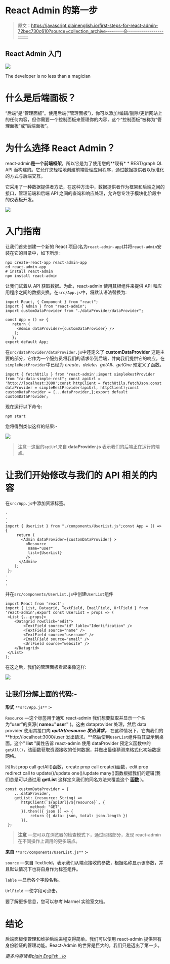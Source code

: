 # React Admin 的第一步

> 原文：<https://javascript.plainenglish.io/first-steps-for-react-admin-72bec730c610?source=collection_archive---------8----------------------->

## React Admin 入门

![](img/0d4f3ec59f691479b635804e85fa6815.png)

The developer is no less than a magician

# 什么是后端面板？

“后端”是“管理面板”。使用后端(“管理面板”)，你可以添加/编辑/删除/更新网站上的任何内容，但你需要一个控制面板来管理你的内容，这个“控制面板”被称为“管理面板”或“后端面板”。

# 为什么选择 React Admin？

react-admin**是一个前端框架**，所以它是为了使用您的**现有* * REST/graph QL API 而构建的。它允许您轻松地创建前端管理应用程序，通过数据提供者以标准化的方式与后端交互。

它采用了一种数据提供者方法，在这种方法中，数据提供者作为框架和后端之间的接口，管理前端和后端 API 之间的查询和响应处理，允许您专注于模块化阶段中的仪表板开发。

![](img/3b43a7357525c1583fc428830118d28d.png)

# 入门指南

让我们首先创建一个新的 React 项目(名为`react-admin-app`)并将`react-admin`安装在它的目录中，如下所示:

```
npx create-react-app react-admin-app
cd react-admin-app
# install react-admin
npm install react-admin
```

让我们试着从 API 获取数据。为此，react-admin 使用其根组件<admin>来提供 API 和应用程序之间的数据交换。在`src/App.js`中，将默认语法替换为:</admin>

```
import React, { Component } from "react";
import { Admin } from "react-admin";
import customDataProvider from "./dataProvider/dataProvider";

const App = () => {
   return (
     <Admin dataProvider={customDataProvider} />
    );
   };
export default App;
```

在`src/dataProvider/dataProvider.js`中还定义了 **customDataProvider** 这是主要的部分，它作为一个服务员将我们的请求带到后端，并向我们提供它的响应，在`simpleRestProvider`中已经为 *create、delete、getAll、getOne* 预定义了函数。

```
import { fetchUtils } from 'react-admin';import simpleRestProvider from "ra-data-simple-rest"; const apiUrl = 'http://localhost:3000';const httpClient = fetchUtils.fetchJson;const dataProvider = simpleRestProvider(apiUrl, httpClient);const customDataProvider = {...dataProvider,};export default customDataProvider;
```

现在运行以下命令:

```
npm start
```

您将得到类似这样的结果:-

![](img/7c34a549713b901cd1bea0fdbec540d7.png)

> 注意—这里的`apiUrl`来自 **dataProvider.js** 表示我们的后端正在运行的端点。

# 让我们开始修改与我们的 API 相关的内容

在`src/App.js`中添加资源标签。

```
.
.
.
import { UserList } from "./components/UserList.js";const App = () => {
     return (
       <Admin dataProvider={customDataProvider} >
         <Resource
          name="user"
          list={UserList}
         />
      </Admin>
    );
 };
.
.
.
```

并在`src/components/UserList.js`中创建`UserList`组件

```
import React from 'react';
import { List, Datagrid, TextField, EmailField, UrlField } from 'react-admin';export const UserList = props => (
 <List {...props}>
    <Datagrid rowClick="edit">
        <TextField source="id" lable="Identification" />
        <TextField source="name" />
        <TextField source="username" />
        <EmailField source="email" />
        <UrlField source="website" />
    </Datagrid>
 </List>
);
```

在这之后，我们的管理面板看起来像这样:

![](img/de48cf885e51e86efdbe52f9879c61ad.png)

## 让我们分解上面的代码:-

**形式** `**src/App.js**` **:-**

`Resource` —这个标签用于通知 react-admin 我们想要获取并显示一个名为“user”的资源( **name="user"** )。这由 dataprovider 处理，然后 data provider 使用其接口向 ***apiUrl/resource 发出请求。*** 在这种情况下，它向我们的 **http://localhost:3000/user 发出请求。**然后使用`UserList`组件将其显示到桌面。这个" **list** "属性告诉 react-admin 使用 dataProvider 预定义函数中的`getAll()`，该函数获取资源接收的任何数据，并做出最佳猜测来格式化初始数据网格。

同 list prop call getAll()函数，create prop call create()函数，edit prop redirect call to update()/update one()/update many()函数根据我们的逻辑(我们总是可以通过用 **getList** 这样定义我们的同名方法来覆盖这个 [**函数**](https://marmelab.com/react-admin/Tutorial.html#connecting-to-a-real-api) )。

```
const customDataProvider = {
    ...dataProvider,
    getList: (resource: String) =>
       httpClient(`${apiUrl}/${resource}`, {
           method: "GET",
       }).then(({ json }) => {
           return ({ data: json, total: json.length })
       }),
 };
```

> **注意** —您可以在浏览器的检查模式下，通过网络部分，发现 react-admin 在不同操作上调用的更多端点。

**来自** `**src/components/UserList.js**` **:-**

`source` —来自 Textfield，表示我们从端点接收的参数，根据名称显示该参数，并且默认情况下也将自身作为标签组件。

`lable` —显示各个字段名称。

`UrlField` —使字段可点击。

要了解更多信息，您可以参考 Marmel 实验室文档。

# 结论

后端面板使管理和维护后端进程变得简单。我们可以使用 react-admin 提供带有身份验证的管理功能。React-Admin 的世界是巨大的，我们只是迈出了第一步。

*更多内容请看*[*plain English . io*](http://plainenglish.io/)